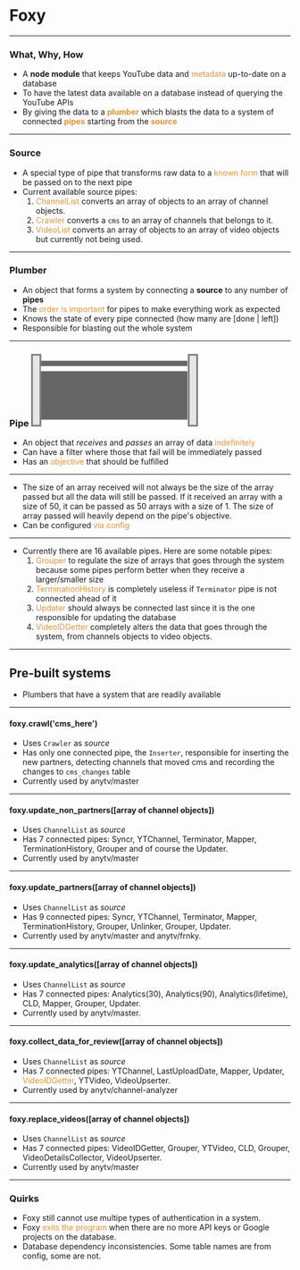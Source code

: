 # Foxy

---

### What, Why, How
- A **node module** that keeps YouTube data and <span style="color: #e49436">metadata</span> up-to-date on a database
- To have the latest data available on a database instead of querying the YouTube APIs
- By giving the data to a <span style="color: #e49436">**plumber**</span> which blasts the data to a system of connected <span style="color: #e49436">**pipes**</span> starting from the <span style="color: #e49436">**source**</span>

---

### Source
- A special type of pipe that transforms raw data to a <span style="color: #e49436">known form</span> that will be passed on to the next pipe
- Current available source pipes:
  1. <span style="color: #e49436">ChannelList</span> converts an array of objects to an array of channel objects.
  2. <span style="color: #e49436">Crawler</span> converts a `cms` to an array of channels that belongs to it.
  3. <span style="color: #e49436">VideoList</span> converts an array of objects to an array of video objects but currently not being used.

---

### Plumber
- An object that forms a system by connecting a **source** to any number of **pipes**
- The <span style="color: #e49436">order is important</span> for pipes to make everything work as expected
- Knows the state of every pipe connected (how many are [done | left])
- Responsible for blasting out the whole system

---

### Pipe ![pipe](pipe.png)
- An object that *receives* and *passes* an array of data <span style="color: #e49436">indefinitely</span>
- Can have a filter where those that fail will be immediately passed
- Has an <span style="color: #e49436">objective</span> that should be fulfilled
---
- The size of an array received will not always be the size of the array passed but all the data will still be passed. If it received an array with a size of 50, it can be passed as 50 arrays with a size of 1. The size of array passed will heavily depend on the pipe's objective.
- Can be configured <span style="color: #e49436">via config</span>
---
- Currently there are 16 available pipes. Here are some notable pipes:
  1. <span style="color: #e49436">Grouper</span> to regulate the size of arrays that goes through the system because some pipes perform better when they receive a larger/smaller size
  2. <span style="color: #e49436">TerminationHistory</span> is completely useless if `Terminator` pipe is not connected ahead of it
  3. <span style="color: #e49436">Updater</span> should always be connected last since it is the one responsible for updating the database
  4. <span style="color: #e49436">VideoIDGetter</span> completely alters the data that goes through the system, from channels objects to video objects.

---

## Pre-built systems
- Plumbers that have a system that are readily available

---

#### foxy.crawl('cms_here')
- Uses `Crawler` as *source*
- Has only one connected pipe, the `Inserter`, responsible for inserting the new partners, detecting channels that moved cms and recording the changes to `cms_changes` table
- Currently used by anytv/master

---

#### foxy.update_non_partners([array of channel objects])
- Uses `ChannelList` as *source*
- Has 7 connected pipes: Syncr, YTChannel, Terminator, Mapper, TerminationHistory, Grouper and of course the Updater.
- Currently used by anytv/master

---

#### foxy.update_partners([array of channel objects])
- Uses `ChannelList` as *source*
- Has 9 connected pipes: Syncr, YTChannel, Terminator, Mapper, TerminationHistory, Grouper, Unlinker, Grouper, Updater.
- Currently used by anytv/master and anytv/frnky.

---

#### foxy.update_analytics([array of channel objects])
- Uses `ChannelList` as *source*
- Has 7 connected pipes: Analytics(30), Analytics(90), Analytics(lifetime), CLD, Mapper, Grouper, Updater.
- Currently used by anytv/master.

---

#### foxy.collect_data_for_review([array of channel objects])
- Uses `ChannelList` as *source*
- Has 7 connected pipes: YTChannel, LastUploadDate, Mapper, Updater, <span style="color: #e49436">VideoIDGetter</span>, YTVideo, VideoUpserter.
- Currently used by anytv/channel-analyzer

---

#### foxy.replace_videos([array of channel objects])
- Uses `ChannelList` as *source*
- Has 7 connected pipes: VideoIDGetter, Grouper, YTVideo, CLD, Grouper, VideoDetailsCollector, VideoUpserter.
- Currently used by anytv/master

---

### Quirks
- Foxy still cannot use multipe types of authentication in a system.
- Foxy <span style="color: #e49436">exits the program</span> when there are no more API keys or Google projects on the database.
- Database dependency inconsistencies. Some table names are from config, some are not.
